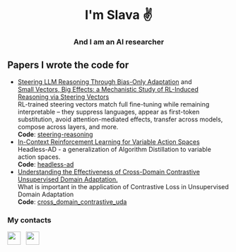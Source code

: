 <h1 align="center">I'm Slava ✌️</h1>
<h3 align="center">And I am an AI researcher</h3>

<h2 align="left">Papers I wrote the code for</h2>

<ul>
  <li><a href="https://arxiv.org/pdf/2505.18706?" target="blank">Steering LLM Reasoning Through Bias-Only Adaptation</a> and<br><a href="https://arxiv.org/pdf/2509.06608?" target="blank">Small Vectors, Big Effects: a Mechanistic Study of RL-Induced Reasoning via Steering Vectors</a></li>
  RL-trained steering vectors match full fine-tuning while remaining interpretable – they suppress languages, appear as first-token substitution, avoid attention-mediated effects, transfer across models, compose across layers, and more.
  <br>
  <b>Code</b>: <a href="https://github.com/corl-team/steering-reasoning" target="blank">steering-reasoning</a> 
  <li><a href="https://arxiv.org/pdf/2312.13327.pdf" target="blank">In-Context Reinforcement Learning for Variable Action Spaces</a></li>
  Headless-AD - a generalization of Algorithm Distillation to variable action spaces.
  <br>
  <b>Code</b>: <a href="https://github.com/corl-team/headless-ad" target="blank">headless-ad</a> 
  <li><a href="https://openreview.net/forum?id=0GpMf9UeI3G" target="blank">Understanding the Effectiveness of Cross-Domain Contrastive Unsupervised Domain Adaptation.</a></li>
  What is important in the application of Contrastive Loss in Unsupervised Domain Adaptation
  <br>
  <b>Code</b>: <a href="https://github.com/ummagumm-a/cross_domain_contrastive_uda" target="blank">cross_domain_contrastive_uda</a>  
</ul>

<h3 align="left">My contacts</h3>

<div align="left"
     style="display:flex;align-items:center;gap:12px;margin:0;font-size:0;line-height:0;">
  <a href="https://t.me/ummagumm_a" target="_blank" rel="noopener noreferrer"
     style="text-decoration:none;">
    <picture>
      <source media="(prefers-color-scheme: dark)" srcset="https://cdn.simpleicons.org/telegram/ffffff" />
      <source media="(prefers-color-scheme: light)" srcset="https://cdn.simpleicons.org/telegram/0b0b0b" />
      <img alt="Telegram" height="30" width="30"
           src="https://cdn.simpleicons.org/telegram/0b0b0b" />
    </picture>
  </a>

  <a href="https://x.com/ummagumm_a" target="_blank" rel="noopener noreferrer"
     style="text-decoration:none;">
    <picture>
      <source media="(prefers-color-scheme: dark)" srcset="https://cdn.simpleicons.org/x/ffffff" />
      <source media="(prefers-color-scheme: light)" srcset="https://cdn.simpleicons.org/x/0b0b0b" />
      <img alt="X (Twitter)" height="30" width="30"
           src="https://cdn.simpleicons.org/x/0b0b0b" />
    </picture>
  </a>
</div>


